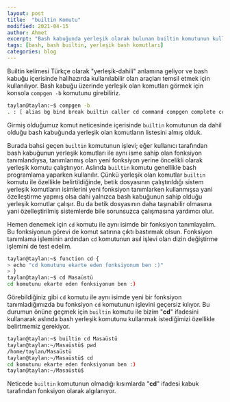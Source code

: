 ```yaml
---
layout: post
title:  "builtin Komutu"
modified: 2021-04-15
author: Ahmet
excerpt: "Bash kabuğunda yerleşik olarak bulunan builtin komutunun kullanım açıklamasıdır."
tags: [bash, bash builtin, yerleşik bash komutları]
categories: blog 
---
```


Builtin kelimesi Türkçe olarak "yerleşik-dahili" anlamına geliyor ve bash kabuğu içerisinde halihazırda kullanılabilir olan araçları temsil etmek için kullanılıyor. Bash kabuğu üzerinde yerleşik olan komutları görmek için konsola `compgen -b` komutunu girebiliriz. 


```bash
taylan@taylan:~$ compgen -b
. : [ alias bg bind break builtin caller cd command compgen complete compopt continue declare dirs disown echo enable eval exec exit export false fc fg getopts hash help history jobs kill let local logout mapfile popd printf pushd pwd read readarray readonly return set shift shopt source suspend test times trap true type typeset ulimit umask unalias unset wait
```

Girmiş olduğumuz komut neticesinde içerisinde `builtin` komutunun da dahil olduğu bash kabuğunda yerleşik olan komutların listesini almış olduk.

Burada bahsi geçen `builtin` komutunun işlevi; eğer kullanıcı tarafından bash kabuğunun yerleşik komutları ile aynı isme sahip olan fonksiyon tanımlandıysa, tanımlanmış olan yeni fonksiyon yerine öncelikli olarak yerleşik komutu çalıştırıyor. Aslında `builtin` komutu genellikle bash programlama yaparken kullanılır. Çünkü yerleşik olan komutlar `builtin` komutu ile özellikle belirtildiğinde, betik dosyasının çalıştırıldığı sistem yerleşik komutların isimlerini yeni fonksiyon tanımlarken kullanmışsa yani özelleştirme yapmış olsa dahi yalnızca bash kabuğunun sahip olduğu yerleşik komutlar çalışır. Bu da betik dosyasının daha taşınabilir olmasına yani özelleştirilmiş sistemlerde bile sorunsuzca çalışmasına yardımcı olur.

Hemen denemek için `cd` komutu ile aynı isimde bir fonksiyon tanımlayalım. Bu fonksiyonun görevi de komut satırına çıktı bastırmak olsun. Fonksiyon tanımlama işleminin ardından `cd` komutunun asıl işlevi olan dizin değiştirme işlemini de test edelim. 

```bash
taylan@taylan:~$ function cd {
> echo "cd komutunu ekarte eden fonksiyonum ben :)"
> }
taylan@taylan:~$ cd Masaüstü
cd komutunu ekarte eden fonksiyonum ben :)
```

Görebildiğiniz gibi `cd` komutu ile aynı isimde yeni bir fonksiyon tanımladığımızda bu fonksiyon `cd` komutunun işlevini geçersiz kılıyor. Bu durumun önüne geçmek için `builtin` komutu ile bizim "**cd**" ifadesini kullanarak aslında bash yerleşik komutunu kullanmak istediğimizi özellikle belirtmemiz gerekiyor.

```bash
taylan@taylan:~$ builtin cd Masaüstü
taylan@taylan:~/Masaüstü$ pwd
/home/taylan/Masaüstü
taylan@taylan:~/Masaüstü$ cd 
cd komutunu ekarte eden fonksiyonum ben :)
taylan@taylan:~/Masaüstü$
```

Neticede `builtin` komutunun olmadığı kısımlarda "**cd**" ifadesi kabuk tarafından fonksiyon olarak algılanıyor.